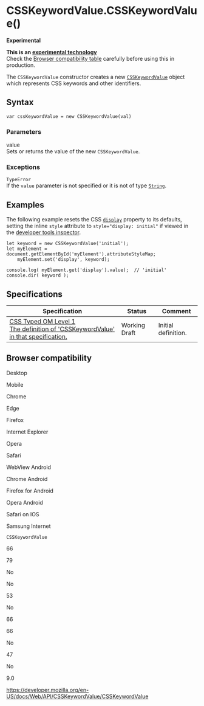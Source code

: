 # CSSKeywordValue.CSSKeywordValue()

**Experimental**

**This is an [experimental technology](https://developer.mozilla.org/en-US/docs/MDN/Guidelines/Conventions_definitions#experimental)**  
Check the [Browser compatibility table](#browser_compatibility) carefully before using this in production.

The `CSSKeywordValue` constructor creates a new [`CSSKeywordValue`](../csskeywordvalue) object which represents CSS keywords and other identifiers.

## Syntax

    var cssKeywordValue = new CSSKeywordValue(val)

### Parameters

value  
Sets or returns the value of the new `CSSKeywordValue`.

### Exceptions

`TypeError`  
If the `value` parameter is not specified or it is not of type [`String`](https://developer.mozilla.org/en-US/docs/Web/JavaScript/Reference/Global_Objects/String).

## Examples

The following example resets the CSS [`display`](https://developer.mozilla.org/en-US/docs/Web/CSS/display) property to its defaults, setting the inline `style` attribute to `style="display: initial"` if viewed in the [developer tools inspector](https://developer.mozilla.org/en-US/docs/Tools/Page_Inspector/How_to/Select_an_element).

    let keyword = new CSSKeywordValue('initial');
    let myElement = document.getElementById('myElement').attributeStyleMap;
        myElement.set('display', keyword);

    console.log( myElement.get('display').value);  // 'initial'
    console.dir( keyword );

## Specifications

<table><thead><tr class="header"><th>Specification</th><th>Status</th><th>Comment</th></tr></thead><tbody><tr class="odd"><td><a href="https://drafts.css-houdini.org/css-typed-om-1/#dom-csskeywordvalue-csskeywordvalue">CSS Typed OM Level 1<br />
<span class="small">The definition of 'CSSKeywordValue' in that specification.</span></a></td><td><span class="spec-wd">Working Draft</span></td><td>Initial definition.</td></tr></tbody></table>

## Browser compatibility

Desktop

Mobile

Chrome

Edge

Firefox

Internet Explorer

Opera

Safari

WebView Android

Chrome Android

Firefox for Android

Opera Android

Safari on IOS

Samsung Internet

`CSSKeywordValue`

66

79

No

No

53

No

66

66

No

47

No

9.0

<a href="https://developer.mozilla.org/en-US/docs/Web/API/CSSKeywordValue/CSSKeywordValue" class="_attribution-link">https://developer.mozilla.org/en-US/docs/Web/API/CSSKeywordValue/CSSKeywordValue</a>
